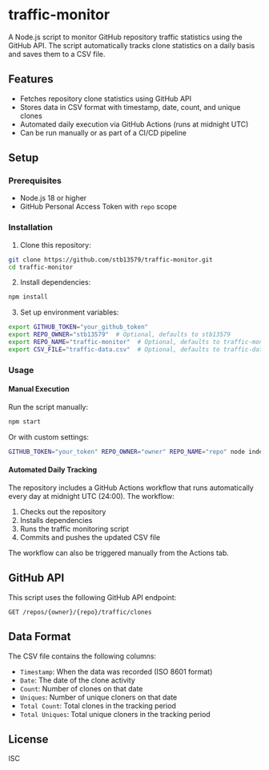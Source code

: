 # traffic-monitor
A Node.js script to monitor GitHub repository traffic statistics using the GitHub API. The script automatically tracks clone statistics on a daily basis and saves them to a CSV file.

## Features

- Fetches repository clone statistics using GitHub API
- Stores data in CSV format with timestamp, date, count, and unique clones
- Automated daily execution via GitHub Actions (runs at midnight UTC)
- Can be run manually or as part of a CI/CD pipeline

## Setup

### Prerequisites

- Node.js 18 or higher
- GitHub Personal Access Token with `repo` scope

### Installation

1. Clone this repository:
```bash
git clone https://github.com/stb13579/traffic-monitor.git
cd traffic-monitor
```

2. Install dependencies:
```bash
npm install
```

3. Set up environment variables:
```bash
export GITHUB_TOKEN="your_github_token"
export REPO_OWNER="stb13579"  # Optional, defaults to stb13579
export REPO_NAME="traffic-monitor"  # Optional, defaults to traffic-monitor
export CSV_FILE="traffic-data.csv"  # Optional, defaults to traffic-data.csv
```

### Usage

#### Manual Execution

Run the script manually:
```bash
npm start
```

Or with custom settings:
```bash
GITHUB_TOKEN="your_token" REPO_OWNER="owner" REPO_NAME="repo" node index.js
```

#### Automated Daily Tracking

The repository includes a GitHub Actions workflow that runs automatically every day at midnight UTC (24:00). The workflow:

1. Checks out the repository
2. Installs dependencies
3. Runs the traffic monitoring script
4. Commits and pushes the updated CSV file

The workflow can also be triggered manually from the Actions tab.

## GitHub API

This script uses the following GitHub API endpoint:
```
GET /repos/{owner}/{repo}/traffic/clones
```

## Data Format

The CSV file contains the following columns:
- `Timestamp`: When the data was recorded (ISO 8601 format)
- `Date`: The date of the clone activity
- `Count`: Number of clones on that date
- `Uniques`: Number of unique cloners on that date
- `Total Count`: Total clones in the tracking period
- `Total Uniques`: Total unique cloners in the tracking period

## License

ISC
